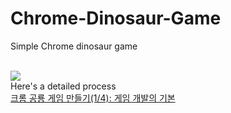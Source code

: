 # Chrome-Dinosaur-Game
Simple Chrome dinosaur game<br><br>

<img src="https://blog.kakaocdn.net/dn/doIkIX/btrrqY93MWL/oAZtHiqQ7L2yDnSAZN1Fo0/img.gif"><br>
Here's a detailed process<br>
<a href = "https://ant-hill.tistory.com/9?category=1073273">크롬 공룡 게임 만들기(1/4): 게임 개발의 기본</a>
